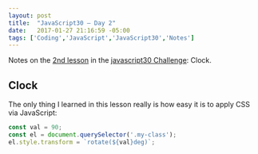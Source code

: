 ```yaml
---
layout: post
title:  "JavaScript30 – Day 2"
date:   2017-01-27 21:16:59 -05:00
tags: ['Coding','JavaScript','JavaScript30','Notes']
---
```


Notes on the [2nd lesson][git] in the [javascript30 Challenge][js30]: Clock.

## Clock

The only thing I learned in this lesson really is how easy it is to apply CSS via JavaScript:

```js
const val = 90;
const el = document.querySelector('.my-class');
el.style.transform = `rotate(${val}deg)`;
```

[js30]:https://javascript30.com
[git]:https://github.com/memoblue/JavaScript30/blob/master/02-clock/index.html
